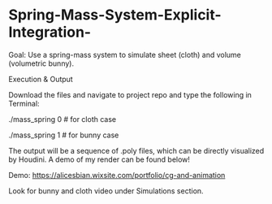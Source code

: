 # Spring-Mass-System-Explicit-Integration-

Goal: Use a spring-mass system to simulate sheet (cloth) and volume (volumetric bunny). 


Execution & Output

Download the files and navigate to project repo and type the following in Terminal:

./mass_spring 0    # for cloth case 

./mass_spring 1    # for bunny case

The output will be a sequence of .poly files, which can be directly visualized by Houdini. A demo of my render can be found below!

Demo: https://alicesbian.wixsite.com/portfolio/cg-and-animation

Look for bunny and cloth video under Simulations section.
